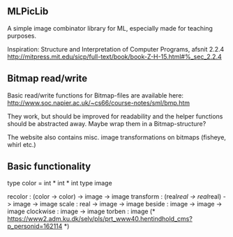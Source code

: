 MLPicLib
--------

A simple image combinator library for ML, especially made for teaching purposes.

Inspiration: Structure and Interpretation of Computer Programs, afsnit 2.2.4
             http://mitpress.mit.edu/sicp/full-text/book/book-Z-H-15.html#%_sec_2.2.4

Bitmap read/write
-----------------
Basic read/write functions for Bitmap-files are available here:
   http://www.soc.napier.ac.uk/~cs66/course-notes/sml/bmp.htm

They work, but should be improved for readability and the helper
functions should be abstracted away. Maybe wrap them in a
Bitmap-structure?

The website also contains misc. image transformations on bitmaps
(fisheye, whirl etc.)

Basic functionality
-------------------
  type color = int * int * int
  type image

  recolor : (color -> color) -> image -> image
  transform : (real*real -> real*real) -> image -> image
  scale : real -> image -> image
  beside : image -> image -> image
  clockwise : image -> image
  torben : image (* https://www2.adm.ku.dk/selv/pls/prt_www40.hentindhold_cms?p_personid=162114 *)
